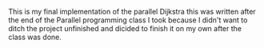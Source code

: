 This is my final implementation of the parallel Dijkstra
this was written after the end of the Parallel programming class I took
because I didn't want to ditch the project unfinished and dicided to finish
it on my own after the class was done.